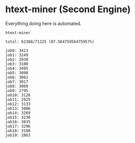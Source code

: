 # htext-miner (Second Engine)

Everything doing here is automated.

```
htext-miner

total: 62368/71225 (87.56475956475957%)

job0: 3413
job1: 3249
job2: 2930
job3: 3100
job4: 3495
job5: 3090
job6: 3062
job7: 3017
job8: 3060
job9: 2795
job10: 3126
job11: 2925
job12: 3133
job13: 3086
job14: 3269
job15: 3236
job16: 3035
job17: 3296
job18: 3188
job19: 2863
```